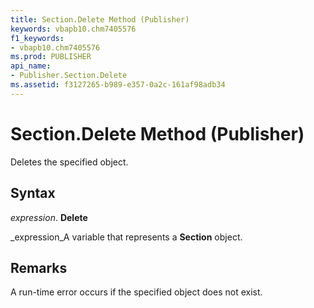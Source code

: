 ```yaml
---
title: Section.Delete Method (Publisher)
keywords: vbapb10.chm7405576
f1_keywords:
- vbapb10.chm7405576
ms.prod: PUBLISHER
api_name:
- Publisher.Section.Delete
ms.assetid: f3127265-b989-e357-0a2c-161af98adb34
---
```



# Section.Delete Method (Publisher)

Deletes the specified object.


## Syntax

 _expression_. **Delete**

 _expression_A variable that represents a  **Section** object.


## Remarks

A run-time error occurs if the specified object does not exist.


